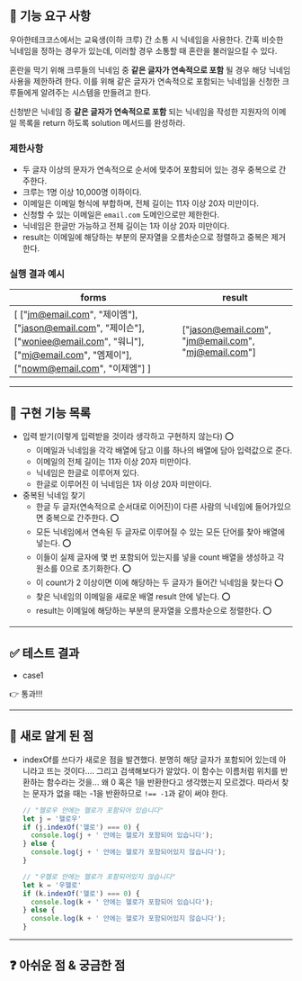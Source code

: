 ## 🚀 기능 요구 사항

우아한테크코스에서는 교육생(이하 크루) 간 소통 시 닉네임을 사용한다. 간혹 비슷한 닉네임을 정하는 경우가 있는데, 이러할 경우 소통할 때 혼란을 불러일으킬 수 있다.

혼란을 막기 위해 크루들의 닉네임 중 **같은 글자가 연속적으로 포함** 될 경우 해당 닉네임 사용을 제한하려 한다. 이를 위해 같은 글자가 연속적으로 포함되는 닉네임을 신청한 크루들에게 알려주는 시스템을 만들려고 한다.


신청받은 닉네임 중 **같은 글자가 연속적으로 포함** 되는 닉네임을 작성한 지원자의 이메일 목록을 return 하도록 solution 메서드를 완성하라.

### 제한사항

- 두 글자 이상의 문자가 연속적으로 순서에 맞추어 포함되어 있는 경우 중복으로 간주한다.
- 크루는 1명 이상 10,000명 이하이다.
- 이메일은 이메일 형식에 부합하며, 전체 길이는 11자 이상 20자 미만이다.
- 신청할 수 있는 이메일은 `email.com` 도메인으로만 제한한다.
- 닉네임은 한글만 가능하고 전체 길이는 1자 이상 20자 미만이다.
- result는 이메일에 해당하는 부분의 문자열을 오름차순으로 정렬하고 중복은 제거한다.

### 실행 결과 예시

| forms | result |
| --- | --- |
| [ ["jm@email.com", "제이엠"], ["jason@email.com", "제이슨"], ["woniee@email.com", "워니"], ["mj@email.com", "엠제이"], ["nowm@email.com", "이제엠"] ] | ["jason@email.com", "jm@email.com", "mj@email.com"] |

---
## 🛒 구현 기능 목록
- 입력 받기(이렇게 입력받을 것이라 생각하고 구현하지 않는다) ⭕
  - 이메일과 닉네임을 각각 배열에 담고 이를 하나의 배열에 담아 입력값으로 준다.
  - 이메일의 전체 길이는 11자 이상 20자 미만이다.
  - 닉네임은 한글로 이루어져 있다.
  - 한글로 이루어진 이 닉네임은 1자 이상 20자 미만이다.
- 중복된 닉네임 찾기 
  - 한글 두 글자(연속적으로 순서대로 이어진)이 다른 사람의 닉네임에 들어가있으면 중복으로 간주한다. ⭕
  - 모든 닉네임에서 연속된 두 글자로 이루어질 수 있는 모든 단어를 찾아 배열에 넣는다. ⭕
  - 이들이 실제 글자에 몇 번 포함되어 있는지를 넣을 count 배열을 생성하고 각 원소를 0으로 초기화한다. ⭕ 
  - 이 count가 2 이상이면 이에 해당하는 두 글자가 들어간 닉네임을 찾는다 ⭕
  - 찾은 닉네임의 이메일을 새로운 배열 result 안에 넣는다. ⭕
  - result는 이메일에 해당하는 부분의 문자열을 오름차순으로 정렬한다. ⭕
  
---
## ✅ 테스트 결과
- case1

👉 통과!!! 

---

## 💎 새로 알게 된 점
- indexOf를 쓰다가 새로운 점을 발견했다. 분명히 해당 글자가 포함되어 있는데 아니라고 뜨는 것이다....  그리고 검색해보다가 알았다. 이 함수는 이름처럼 위치를 반환하는 함수라는 것을... 왜 0 혹은 1을 반환한다고 생각했는지 모르겠다. 따라서 찾는 문자가 없을 때는 -1을 반환하므로 `!== -1`과 같이 써야 한다. 
  ```javascript
  // "헬로우 안에는 헬로가 포함되어 있습니다"
  let j = '헬로우'
  if (j.indexOf('헬로') === 0) {
    console.log(j + ' 안에는 헬로가 포함되어 있습니다');
  } else {
    console.log(j + ' 안에는 헬로가 포함되어있지 않습니다');
  }
  
  // "우헬로 안에는 헬로가 포함되어있지 않습니다"
  let k = '우헬로'
  if (k.indexOf('헬로') === 0) {
    console.log(k + ' 안에는 헬로가 포함되어 있습니다');
  } else {
    console.log(k + ' 안에는 헬로가 포함되어있지 않습니다');
  }
  ```
  
---

## ❓ 아쉬운 점 & 궁금한 점